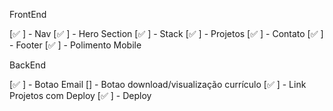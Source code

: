 FrontEnd

[✅ ] - Nav
[✅ ] - Hero Section
[✅ ] - Stack
[✅ ] - Projetos
[✅ ] - Contato
[✅ ] - Footer
[✅ ] - Polimento Mobile

BackEnd

[✅ ] - Botao Email
[] - Botao download/visualização currículo
[✅ ] - Link Projetos com Deploy
[✅ ] - Deploy